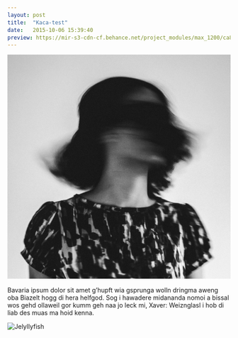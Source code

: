 ```yaml
---
layout: post
title:  "Kaca-test"
date:   2015-10-06 15:39:40
preview: https://mir-s3-cdn-cf.behance.net/project_modules/max_1200/ca891530215871.561842117c873.jpg
---
```


![Picture 1](/assets/img/kaca.png)

Bavaria ipsum dolor sit amet g’hupft wia gsprunga wolln dringma aweng oba Biazelt hogg di hera helfgod. Sog i hawadere midananda nomoi a bissal wos gehd ollaweil gor kumm geh naa jo leck mi, Xaver: Weiznglasl i hob di liab des muas ma hoid kenna.

![Jelyllyfish](https://mir-s3-cdn-cf.behance.net/project_modules/max_1200/033e6f53945933.5947c56555799.jpg)

